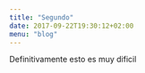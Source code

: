 ```yaml
---
title: "Segundo"
date: 2017-09-22T19:30:12+02:00
menu: "blog"
---
```


Definitivamente esto es muy dificil


